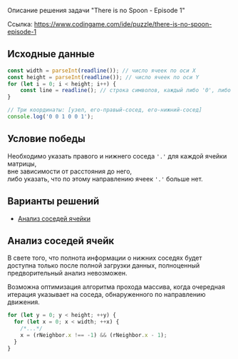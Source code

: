 ﻿Описание решения задачи "There is no Spoon - Episode 1"

Ссылка: https://www.codingame.com/ide/puzzle/there-is-no-spoon-episode-1

## Исходные данные

```JavaScript
const width = parseInt(readline()); // число ячеек по оси X 
const height = parseInt(readline()); // число ячеек по оси Y
for (let i = 0; i < height; i++) {
    const line = readline(); // строка символов, каждый либо '0', либо '.'
}

// Три координаты: [узел, его-правый-сосед, его-нижний-сосед]
console.log('0 0 1 0 0 1');
```

## Условие победы

Необходимо указать правого и нижнего соседа `'.'` для каждой ячейки матрицы,  
вне зависимости от расстояния до него,  
либо указать, что по этому направлению ячеек `'.'` больше нет.

## Варианты решений

- [Анализ соседей ячейки](#cell-neighbor-analysis)

## Анализ соседей ячейк

В свете того, что полнота информации о нижних соседях
будет доступна только после полной загрузки данных,
полноценный предворительный анализ невозможен.

Возможна оптимизация алгоритма прохода массива,
когда очередная итерация указывает на соседа,
обнаруженного по направлению движения.
```JavaScript
for (let y = 0; y < height; ++y) {
  for (let x = 0; x < width; ++x) {
    /*...*/
    x = (rNeighbor.x !== -1) && (rNeighbor.x - 1);
  }
}
```